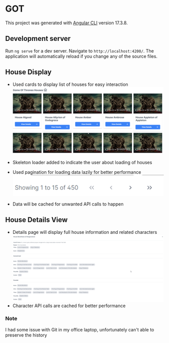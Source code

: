 # GOT

This project was generated with [Angular CLI](https://github.com/angular/angular-cli) version 17.3.8.

## Development server

Run `ng serve` for a dev server. Navigate to `http://localhost:4200/`. The application will automatically reload if you change any of the source files.

## House Display

- Used cards to display list of houses for easy interaction
  ![alt text](image.png)

- Skeleton loader added to indicate the user about loading of houses

- Used pagination for loading data lazily for better performance
  ![alt text](image-1.png)

- Data will be cached for unwanted API calls to happen

## House Details View

- Details page will display full house information and related characters
  ![alt text](image-3.png)
- Character API calls are cached for better performance
### Note
I had some issue with Git in my office laptop, unfortunately can't able to preserve the history
